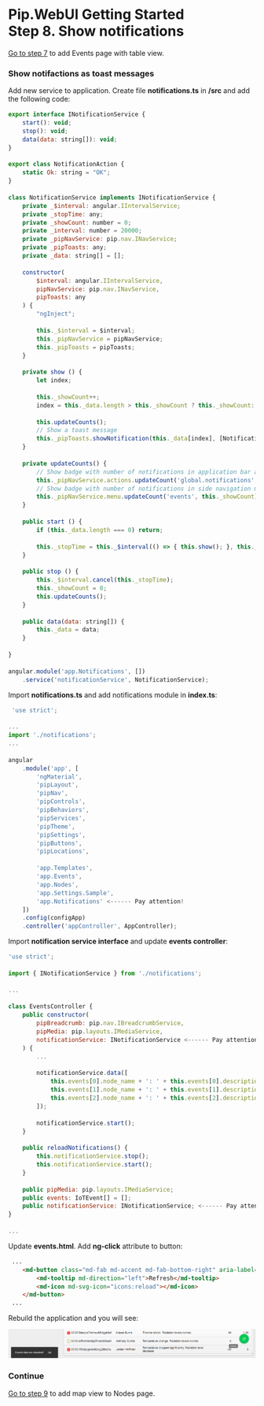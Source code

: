 # Pip.WebUI Getting Started <br/> Step 8. Show notifications

[Go to step 7](https://github.com/pip-webui/pip-webui-sample/blob/master/step7/) to add Events page with table view.

### Show notifactions as toast messages

Add new service to application. Create file **notifications.ts** in **/src** and add the following code:

```javascript
export interface INotificationService {
    start(): void;
    stop(): void;
    data(data: string[]): void;
}

export class NotificationAction {
    static Ok: string = "OK";
}

class NotificationService implements INotificationService {
    private _$interval: angular.IIntervalService;
    private _stopTime: any;
    private _showCount: number = 0;
    private _interval: number = 20000;
    private _pipNavService: pip.nav.INavService;
    private _pipToasts: any;
    private _data: string[] = [];

    constructor(
        $interval: angular.IIntervalService,
        pipNavService: pip.nav.INavService,
        pipToasts: any
    ) {
        "ngInject";

        this._$interval = $interval;
        this._pipNavService = pipNavService;
        this._pipToasts = pipToasts;
    }

    private show () {
        let index;

        this._showCount++;
        index = this._data.length > this._showCount ? this._showCount: this._showCount % this._data.length;

        this.updateCounts();
        // Show a toast message
        this._pipToasts.showNotification(this._data[index], [NotificationAction.Ok], () => {});
    }

    private updateCounts() {
        // Show badge with number of notifications in application bar actions
        this._pipNavService.actions.updateCount('global.notifications', this._showCount);
        // Show badge with number of notifications in side navigation menu link
        this._pipNavService.menu.updateCount('events', this._showCount);
    }

    public start () {
        if (this._data.length === 0) return;

        this._stopTime = this._$interval(() => { this.show(); }, this._interval);
    }

    public stop () {
        this._$interval.cancel(this._stopTime);
        this._showCount = 0;
        this.updateCounts();
    }

    public data(data: string[]) {
        this._data = data;
    }

}

angular.module('app.Notifications', [])
    .service('notificationService', NotificationService);
```

Import **notifications.ts** and add notifications module in **index.ts**:

```javascript
 'use strict';

...
import './notifications';
...

angular
    .module('app', [
        'ngMaterial',
        'pipLayout', 
        'pipNav', 
        'pipControls',
        'pipBehaviors',
        'pipServices', 
        'pipTheme',
        'pipSettings',
        'pipButtons',
        'pipLocations',

        'app.Templates',
        'app.Events',
        'app.Nodes',
        'app.Settings.Sample',
        'app.Notifications' <------ Pay attention!
    ])
    .config(configApp)
    .controller('appController', AppController);
```

Import **notification service interface** and update **events controller**:

```javascript
'use strict';

import { INotificationService } from './notifications';

...

class EventsController {
    public constructor(
        pipBreadcrumb: pip.nav.IBreadcrumbService,
        pipMedia: pip.layouts.IMediaService,
        notificationService: INotificationService <------ Pay attention!
    ) {
        ...

        notificationService.data([
            this.events[0].node_name + ': ' + this.events[0].description,
            this.events[1].node_name + ': ' + this.events[1].description,
            this.events[2].node_name + ': ' + this.events[2].description
        ]);

        notificationService.start();
    }
    
    public reloadNotifications() {
        this.notificationService.stop();
        this.notificationService.start();
    }
    
    public pipMedia: pip.layouts.IMediaService;
    public events: IoTEvent[] = [];
    public notificationService: INotificationService; <------ Pay attention!
}

...

```

Update **events.html**. Add **ng-click** attribute to button:

```html
 ...
    <md-button class="md-fab md-accent md-fab-bottom-right" aria-label="refresh" ng-click="vm.reloadNotifications()"> 
        <md-tooltip md-direction="left">Refresh</md-tooltip>
        <md-icon md-svg-icon="icons:reload"></md-icon>
    </md-button>
 ...
```
Rebuild the application and you will see:

![Notifications](artifacts/reload_notification.png) 

### Continue

[Go to step 9](https://github.com/pip-webui/pip-webui-sample/blob/master/step9/) to add map view to Nodes page.
